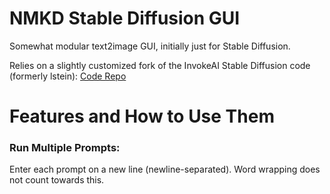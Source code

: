 # NMKD Stable Diffusion GUI
Somewhat modular text2image GUI, initially just for Stable Diffusion.

Relies on a slightly customized fork of the InvokeAI Stable Diffusion code (formerly lstein): [Code Repo](https://github.com/n00mkrad/stable-diffusion-cust/commits/main)



# Features and How to Use Them

### Run Multiple Prompts:

Enter each prompt on a new line (newline-separated). Word wrapping does not count towards this.
